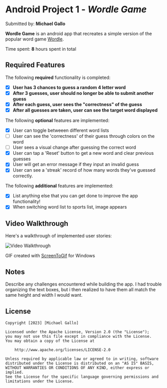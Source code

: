 # Android Project 1 - *Wordle Game*

Submitted by: **Michael Gallo**

**Wordle Game** is an android app that recreates a simple version of the popular word game [Wordle](https://www.nytimes.com/games/wordle/index.html). 

Time spent: **8** hours spent in total

## Required Features

The following **required** functionality is completed:

- [x] **User has 3 chances to guess a random 4 letter word**
- [x] **After 3 guesses, user should no longer be able to submit another guess**
- [x] **After each guess, user sees the "correctness" of the guess**
- [x] **After all guesses are taken, user can see the target word displayed**

The following **optional** features are implemented:

- [x] User can toggle betweeen different word lists
- [ ] User can see the 'correctness' of their guess through colors on the word 
- [ ] User sees a visual change after guessing the correct word
- [x] User can tap a 'Reset' button to get a new word and clear previous guesses
- [x] User will get an error message if they input an invalid guess
- [x] User can see a 'streak' record of how many words they've guessed correctly.

The following **additional** features are implemented:

* [x] List anything else that you can get done to improve the app functionality!
* [x] When switching word list to sports list, image appears 

## Video Walkthrough

Here's a walkthrough of implemented user stories:

<img src='WordleGame.gif' title='Video Walkthrough' width='' alt='Video Walkthrough' />

<!-- Replace this with whatever GIF tool you used! -->
GIF created with [ScreenToGif](https://www.screentogif.com/) for Windows
<!-- Recommended tools:
[Kap](https://getkap.co/) for macOS
[peek](https://github.com/phw/peek) for Linux. -->

## Notes

Describe any challenges encountered while building the app.
I had trouble organizing the text boxes, but i then realized to have them all match the same height and width I would want.

## License

    Copyright [2023] [Michael Gallo]

    Licensed under the Apache License, Version 2.0 (the "License");
    you may not use this file except in compliance with the License.
    You may obtain a copy of the License at

        http://www.apache.org/licenses/LICENSE-2.0

    Unless required by applicable law or agreed to in writing, software
    distributed under the License is distributed on an "AS IS" BASIS,
    WITHOUT WARRANTIES OR CONDITIONS OF ANY KIND, either express or implied.
    See the License for the specific language governing permissions and
    limitations under the License.
